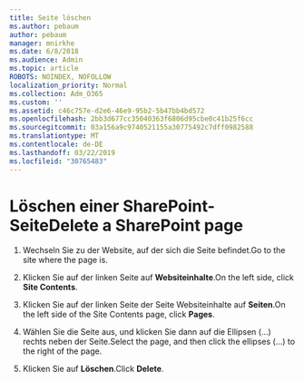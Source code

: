 ```yaml
---
title: Seite löschen
ms.author: pebaum
author: pebaum
manager: mnirkhe
ms.date: 6/8/2018
ms.audience: Admin
ms.topic: article
ROBOTS: NOINDEX, NOFOLLOW
localization_priority: Normal
ms.collection: Adm_O365
ms.custom: ''
ms.assetid: c46c757e-d2e6-46e9-95b2-5b47bb4bd572
ms.openlocfilehash: 2bb3d677cc35040363f6806d95cbe0c41b25f6cc
ms.sourcegitcommit: 03a156a9c9740521155a30775492c7dff0982588
ms.translationtype: MT
ms.contentlocale: de-DE
ms.lasthandoff: 03/22/2019
ms.locfileid: "30765483"
---
```

# <a name="delete-a-sharepoint-page"></a><span data-ttu-id="4e761-102">Löschen einer SharePoint-Seite</span><span class="sxs-lookup"><span data-stu-id="4e761-102">Delete a SharePoint page</span></span>

1. <span data-ttu-id="4e761-103">Wechseln Sie zu der Website, auf der sich die Seite befindet.</span><span class="sxs-lookup"><span data-stu-id="4e761-103">Go to the site where the page is.</span></span>
    
2. <span data-ttu-id="4e761-104">Klicken Sie auf der linken Seite auf **Websiteinhalte**.</span><span class="sxs-lookup"><span data-stu-id="4e761-104">On the left side, click **Site Contents**.</span></span>
    
3. <span data-ttu-id="4e761-105">Klicken Sie auf der linken Seite der Seite Websiteinhalte auf **Seiten**.</span><span class="sxs-lookup"><span data-stu-id="4e761-105">On the left side of the Site Contents page, click **Pages**.</span></span>
    
4. <span data-ttu-id="4e761-106">Wählen Sie die Seite aus, und klicken Sie dann auf die Ellipsen (...) rechts neben der Seite.</span><span class="sxs-lookup"><span data-stu-id="4e761-106">Select the page, and then click the ellipses (...) to the right of the page.</span></span>
    
5. <span data-ttu-id="4e761-107">Klicken Sie auf **Löschen**.</span><span class="sxs-lookup"><span data-stu-id="4e761-107">Click **Delete**.</span></span>
    

